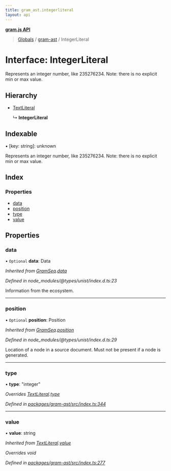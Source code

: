 ```yaml
---
title: gram_ast.integerliteral
layout: api
---
```


**[gram.js API](../README.md)**

> [Globals](../globals.md) / [gram-ast](../modules/gram_ast.md) / IntegerLiteral

# Interface: IntegerLiteral

Represents an integer number, like 235276234.
Note: there is no explicit min or max value.

## Hierarchy

* [TextLiteral](gram_ast.textliteral.md)

  ↳ **IntegerLiteral**

## Indexable

▪ [key: string]: unknown

Represents an integer number, like 235276234.
Note: there is no explicit min or max value.

## Index

### Properties

* [data](gram_ast.integerliteral.md#data)
* [position](gram_ast.integerliteral.md#position)
* [type](gram_ast.integerliteral.md#type)
* [value](gram_ast.integerliteral.md#value)

## Properties

### data

• `Optional` **data**: Data

*Inherited from [GramSeq](gram_ast.gramseq.md).[data](gram_ast.gramseq.md#data)*

*Defined in node_modules/@types/unist/index.d.ts:23*

Information from the ecosystem.

___

### position

• `Optional` **position**: Position

*Inherited from [GramSeq](gram_ast.gramseq.md).[position](gram_ast.gramseq.md#position)*

*Defined in node_modules/@types/unist/index.d.ts:29*

Location of a node in a source document.
Must not be present if a node is generated.

___

### type

•  **type**: \"integer\"

*Overrides [TextLiteral](gram_ast.textliteral.md).[type](gram_ast.textliteral.md#type)*

*Defined in [packages/gram-ast/src/index.ts:344](https://github.com/gram-data/gram-js/blob/6df7c85/packages/gram-ast/src/index.ts#L344)*

___

### value

•  **value**: string

*Inherited from [TextLiteral](gram_ast.textliteral.md).[value](gram_ast.textliteral.md#value)*

*Overrides void*

*Defined in [packages/gram-ast/src/index.ts:277](https://github.com/gram-data/gram-js/blob/6df7c85/packages/gram-ast/src/index.ts#L277)*
